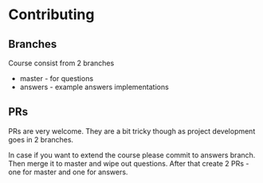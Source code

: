 # Contributing #
## Branches ##
Course consist from 2 branches 

- master - for questions
- answers - example answers implementations

## PRs ##
PRs are very welcome. They are a bit tricky though as project development goes in 2 branches.

In case if you want to extend the course please commit to answers branch. 
Then merge it to master and wipe out questions. 
After that create 2 PRs - one for master and one for answers.


